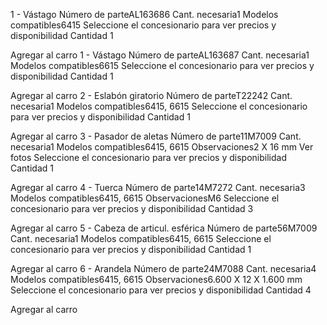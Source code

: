 1 -
Vástago
Número de parteAL163686
Cant. necesaria1
Modelos compatibles6415
Seleccione el concesionario para ver precios y disponibilidad
Cantidad
1

Agregar al carro
1 -
Vástago
Número de parteAL163687
Cant. necesaria1
Modelos compatibles6615
Seleccione el concesionario para ver precios y disponibilidad
Cantidad
1

Agregar al carro
2 -
Eslabón giratorio
Número de parteT22242
Cant. necesaria1
Modelos compatibles6415, 6615
Seleccione el concesionario para ver precios y disponibilidad
Cantidad
1

Agregar al carro
3 -
Pasador de aletas
Número de parte11M7009
Cant. necesaria1
Modelos compatibles6415, 6615
Observaciones2 X 16 mm
Ver fotos
Seleccione el concesionario para ver precios y disponibilidad
Cantidad
1

Agregar al carro
4 -
Tuerca
Número de parte14M7272
Cant. necesaria3
Modelos compatibles6415, 6615
ObservacionesM6
Seleccione el concesionario para ver precios y disponibilidad
Cantidad
3

Agregar al carro
5 -
Cabeza de articul. esférica
Número de parte56M7009
Cant. necesaria1
Modelos compatibles6415, 6615
Seleccione el concesionario para ver precios y disponibilidad
Cantidad
1

Agregar al carro
6 -
Arandela
Número de parte24M7088
Cant. necesaria4
Modelos compatibles6415, 6615
Observaciones6.600 X 12 X 1.600 mm
Seleccione el concesionario para ver precios y disponibilidad
Cantidad
4

Agregar al carro